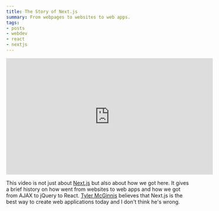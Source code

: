 ```yaml
---
title: The Story of Next.js
summary: From webpages to websites to web apps.
tags:
- posts
- webdev
- react
- nextjs
---
```


<iframe width="560" height="315" src="https://www.youtube.com/embed/BILxV_vrZO0" title="YouTube video player" frameborder="0" allow="accelerometer; autoplay; clipboard-write; encrypted-media; gyroscope; picture-in-picture" allowfullscreen></iframe>

This video is not just about [Next.js](https://nextjs.org/) but also about how we got here. It gives a brief history on how went from websites to web apps and how we got from AJAX to jQuery to React. [Tyler McGinnis](https://twitter.com/tylermcginnis) believes that Next.js is the best way to create web applications today and I don't think he's wrong.
